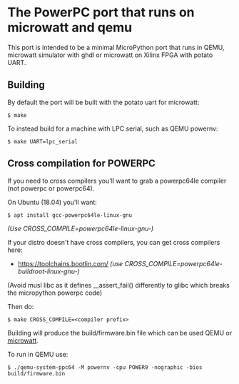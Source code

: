 # The PowerPC port that runs on microwatt and qemu

This port is intended to be a minimal MicroPython port that runs in
QEMU, microwatt simulator with ghdl or microwatt on Xilinx FPGA with
potato UART.

## Building

By default the port will be built with the potato uart for microwatt:

    $ make

To instead build for a machine with LPC serial, such as QEMU powernv:

    $ make UART=lpc_serial

## Cross compilation for POWERPC

If you need to cross compilers you'll want to grab a powerpc64le
compiler (not powerpc or powerpc64).

On Ubuntu (18.04) you'll want:

    $ apt install gcc-powerpc64le-linux-gnu

*(Use CROSS_COMPILE=powerpc64le-linux-gnu-)*

If your distro doesn't have cross compilers, you can get cross compilers here:
- https://toolchains.bootlin.com/
*(use CROSS_COMPILE=powerpc64le-buildroot-linux-gnu-)*

(Avoid musl libc as it defines __assert_fail() differently to glibc
which breaks the micropython powerpc code)

Then do:

    $ make CROSS_COMPILE=<compiler prefix>

Building will produce the build/firmware.bin file which can be used
QEMU or [microwatt](https://github.com/antonblanchard/microwatt).

To run in QEMU use:

    $ ./qemu-system-ppc64 -M powernv -cpu POWER9 -nographic -bios build/firmware.bin

